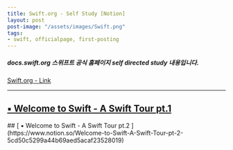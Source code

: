 ```yaml
---
title: Swift.org - Self Study [Notion]
layout: post
post-image: "/assets/images/Swift.png"
tags:
- swift, officialpage, first-posting
---
```


##### docs.swift.org 스위프트 공식 홈페이지 self directed study 내용입니다.
[ Swift.org  - Link](https://swift.org/)

---

<div><div/>
<div><div/>
<div><div/>
    
    
    
##  [ ▪️  Welcome to Swift - A Swift Tour pt.1 ](https://www.notion.so/Swift-org-A-Swift-Tour-6f109c0cd65d44efa78dfb90c0cbb7f8)
<div><div/>
<div><div/>
<div><div/>
##  [ ▪️  Welcome to Swift - A Swift Tour pt.2 ](https://www.notion.so/Welcome-to-Swift-A-Swift-Tour-pt-2-5cd50c5299a44b69aed5acaf23528019)




